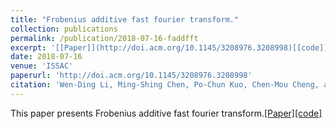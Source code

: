 ```yaml
---
title: "Frobenius additive fast fourier transform."
collection: publications
permalink: /publication/2018-07-16-faddfft
excerpt: '[[Paper]](http://doi.acm.org/10.1145/3208976.3208998)[[code]](https://github.com/fast-crypto-lab/Frobenius_AFFT)'
date: 2018-07-16
venue: 'ISSAC'
paperurl: 'http://doi.acm.org/10.1145/3208976.3208998'
citation: 'Wen-Ding Li, Ming-Shing Chen, Po-Chun Kuo, Chen-Mou Cheng, and Bo-Yin Yang. &quot;Frobenius additive fast fourier transform.&quot; <i> Proceedings of the 2018 ACM on International Symposium on Symbolic and Algebraic Computation, ISSAC 2018,</i> New York, NY, USA, July 16-19, 2018, pages 263–270. ACM, 2018.'
---
```

This paper presents Frobenius additive fast fourier transform.[[Paper]](http://doi.acm.org/10.1145/3208976.3208998)[[code]](https://github.com/fast-crypto-lab/Frobenius_AFFT)


